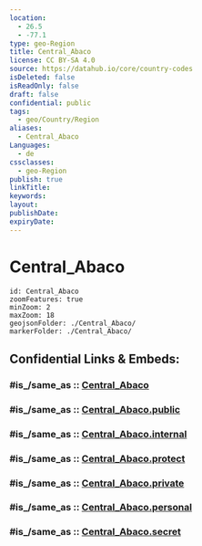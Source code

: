 ```yaml
---
location:
  - 26.5
  - -77.1
type: geo-Region
title: Central_Abaco
license: CC BY-SA 4.0
source: https://datahub.io/core/country-codes
isDeleted: false
isReadOnly: false
draft: false
confidential: public
tags:
  - geo/Country/Region
aliases:
  - Central_Abaco
Languages:
  - de
cssclasses:
  - geo-Region
publish: true
linkTitle:
keywords:
layout:
publishDate:
expiryDate:
---
```


# Central_Abaco

```leaflet
id: Central_Abaco
zoomFeatures: true 
minZoom: 2 
maxZoom: 18
geojsonFolder: ./Central_Abaco/
markerFolder: ./Central_Abaco/
```


## Confidential Links & Embeds: 

### #is_/same_as :: [Central_Abaco](/_Standards/Earth/Continent/America~Caribbean/Bahamas/Districts~Bahamas/Central_Abaco.md) 

### #is_/same_as :: [Central_Abaco.public](/_public/Earth/Continent/America~Caribbean/Bahamas/Districts~Bahamas/Central_Abaco.public.md) 

### #is_/same_as :: [Central_Abaco.internal](/_internal/Earth/Continent/America~Caribbean/Bahamas/Districts~Bahamas/Central_Abaco.internal.md) 

### #is_/same_as :: [Central_Abaco.protect](/_protect/Earth/Continent/America~Caribbean/Bahamas/Districts~Bahamas/Central_Abaco.protect.md) 

### #is_/same_as :: [Central_Abaco.private](/_private/Earth/Continent/America~Caribbean/Bahamas/Districts~Bahamas/Central_Abaco.private.md) 

### #is_/same_as :: [Central_Abaco.personal](/_personal/Earth/Continent/America~Caribbean/Bahamas/Districts~Bahamas/Central_Abaco.personal.md) 

### #is_/same_as :: [Central_Abaco.secret](/_secret/Earth/Continent/America~Caribbean/Bahamas/Districts~Bahamas/Central_Abaco.secret.md)

